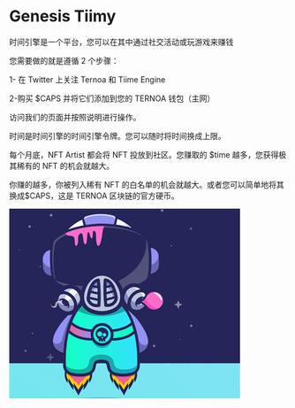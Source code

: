 # Genesis Tiimy

时间引擎是一个平台，您可以在其中通过社交活动或玩游戏来赚钱

您需要做的就是遵循 2 个步骤：

1- 在 Twitter 上关注 Ternoa 和 Tiime Engine

2-购买 $CAPS 并将它们添加到您的 TERNOA 钱包（主网）

访问我们的页面并按照说明进行操作。

时间是时间引擎的时间引擎令牌。您可以随时将时间换成上限。

每个月底，NFT Artist 都会将 NFT 投放到社区。您赚取的 $time 越多，您获得极其稀有的 NFT 的机会就越大。

你赚的越多，你被列入稀有 NFT 的白名单的机会就越大。或者您可以简单地将其换成$CAPS，这是 TERNOA 区块链的官方硬币。

![nft](1661577445421.png)
